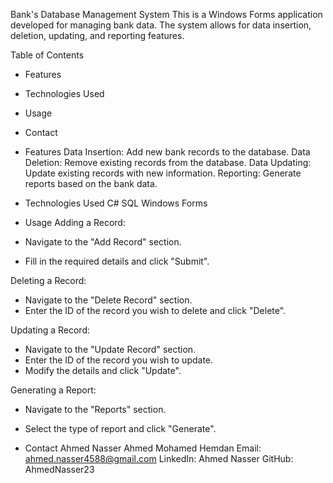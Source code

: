 Bank's Database Management System
This is a Windows Forms application developed for managing bank data. The system allows for data insertion, deletion, updating, and reporting features.

Table of Contents
 - Features
 - Technologies Used
 - Usage
 - Contact

- Features
Data Insertion: Add new bank records to the database.
Data Deletion: Remove existing records from the database.
Data Updating: Update existing records with new information.
Reporting: Generate reports based on the bank data.

- Technologies Used
C#
SQL
Windows Forms

- Usage
Adding a Record:
 - Navigate to the "Add Record" section.
 - Fill in the required details and click "Submit".

Deleting a Record:
 - Navigate to the "Delete Record" section.
 - Enter the ID of the record you wish to delete and click "Delete".

Updating a Record:
 - Navigate to the "Update Record" section.
 - Enter the ID of the record you wish to update.
 - Modify the details and click "Update".

Generating a Report:
 - Navigate to the "Reports" section.
 - Select the type of report and click "Generate".

- Contact
Ahmed Nasser Ahmed Mohamed Hemdan
Email: ahmed.nasser4588@gmail.com
LinkedIn: Ahmed Nasser
GitHub: AhmedNasser23


